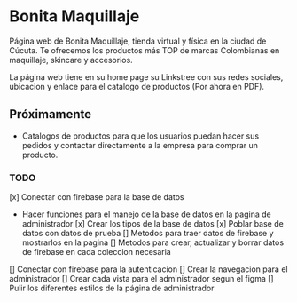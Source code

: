 # Bonita Maquillaje

Página web de Bonita Maquillaje, tienda virtual y física en la ciudad de Cúcuta. Te ofrecemos los productos más TOP de marcas Colombianas en maquillaje, skincare y accesorios.

La página web tiene en su home page su Linkstree con sus redes sociales, ubicacion y enlace para el catalogo de productos (Por ahora en PDF).

## Próximamente

- Catalogos de productos para que los usuarios puedan hacer sus pedidos y contactar directamente a la empresa para comprar un producto.

### TODO

[x] Conectar con firebase para la base de datos

- Hacer funciones para el manejo de la base de datos en la pagina de administrador 
  [x] Crear los tipos de la base de datos
  [x] Poblar base de datos con datos de prueba
  [] Metodos para traer datos de firebase y mostrarlos en la pagina
  [] Metodos para crear, actualizar y borrar datos de firebase en cada coleccion necesaria

[] Conectar con firebase para la autenticacion
[] Crear la navegacion para el administrador
[] Crear cada vista para el administrador segun el figma
[] Pulir los diferentes estilos de la página de administrador